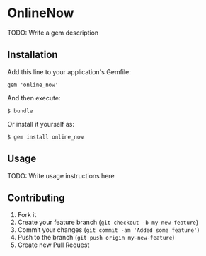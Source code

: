 # OnlineNow

TODO: Write a gem description

## Installation

Add this line to your application's Gemfile:

    gem 'online_now'

And then execute:

    $ bundle

Or install it yourself as:

    $ gem install online_now

## Usage

TODO: Write usage instructions here

## Contributing

1. Fork it
2. Create your feature branch (`git checkout -b my-new-feature`)
3. Commit your changes (`git commit -am 'Added some feature'`)
4. Push to the branch (`git push origin my-new-feature`)
5. Create new Pull Request
